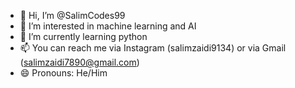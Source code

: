 - 👋 Hi, I’m @SalimCodes99
- 👀 I’m interested in machine learning and AI
- 🌱 I’m currently learning python
- 📫 You can reach me via Instagram (salimzaidi9134) or via Gmail (salimzaidi7890@gmail.com)
- 😄 Pronouns: He/Him

<!---
SalimCodes99/SalimCodes99 is a ✨ special ✨ repository because its `README.md` (this file) appears on your GitHub profile.
You can click the Preview link to take a look at your changes.
--->

